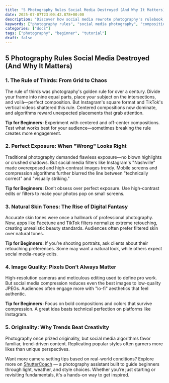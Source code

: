 ```yaml
---
title: "5 Photography Rules Social Media Destroyed (And Why It Matters)"
date: 2025-07-07T23:00:42.878+00:00
description: "Discover how social media rewrote photography's rulebook, from composition to exposure, and what it means for modern photographers."
keywords: ["photography rules", "social media photography", "composition tips", "exposure techniques", "Instagram photography"]
categories: ["docs"]
tags: ["photography", "beginner", "tutorial"]
draft: false
---
```


## 5 Photography Rules Social Media Destroyed (And Why It Matters)

### 1. The Rule of Thirds: From Grid to Chaos

The rule of thirds was photography's golden rule for over a century. Divide your frame into nine equal parts, place your subject on the intersections, and voilà—perfect composition. But Instagram's square format and TikTok's vertical videos shattered this rule. Centered compositions now dominate, and algorithms reward unexpected placements that grab attention. 

**Tip for Beginners:** Experiment with centered and off-center compositions. Test what works best for your audience—sometimes breaking the rule creates more engagement.

### 2. Perfect Exposure: When "Wrong" Looks Right

Traditional photography demanded flawless exposure—no blown highlights or crushed shadows. But social media filters like Instagram's "Nashville" made overexposed and high-contrast images trendy. Mobile screens and compression algorithms further blurred the line between "technically correct" and "visually striking."

**Tip for Beginners:** Don’t obsess over perfect exposure. Use high-contrast edits or filters to make your photos pop on small screens.

### 3. Natural Skin Tones: The Rise of Digital Fantasy

Accurate skin tones were once a hallmark of professional photography. Now, apps like Facetune and TikTok filters normalize extreme retouching, creating unrealistic beauty standards. Audiences often prefer filtered skin over natural tones.

**Tip for Beginners:** If you’re shooting portraits, ask clients about their retouching preferences. Some may want a natural look, while others expect social media-ready edits.

### 4. Image Quality: Pixels Don’t Always Matter

High-resolution cameras and meticulous editing used to define pro work. But social media compression reduces even the best images to low-quality JPEGs. Audiences often engage more with "lo-fi" aesthetics that feel authentic.

**Tip for Beginners:** Focus on bold compositions and colors that survive compression. A great idea beats technical perfection on platforms like Instagram.

### 5. Originality: Why Trends Beat Creativity

Photography once prized originality, but social media algorithms favor familiar, trend-driven content. Replicating popular styles often garners more likes than unique perspectives.

Want more camera setting tips based on real-world conditions? Explore more on [ShutterCoach](https://shuttercoach.com/) — a photography assistant built to guide beginners through light, weather, and style choices. Whether you're just starting or revisiting fundamentals, it's a hands-on way to get inspired.

